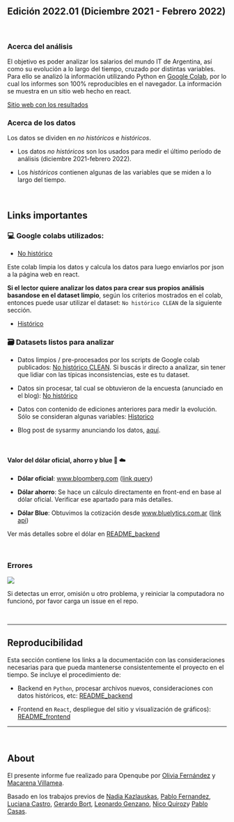 
## Edición 2022.01 (Diciembre 2021 - Febrero 2022)

<br>

### Acerca del análisis

El objetivo es poder analizar los salarios del mundo IT de Argentina, así como su evolución a lo largo del tiempo, cruzado por distintas variables.
Para ello se analizó la información utilizando Python en [Google Colab](https://colab.research.google.com/?hl=es), por lo cual los informes son 100% reproducibles en el navegador. La información se muestra en un sitio web hecho en react.

[Sitio web con los resultados](https://sueldos.openqube.io/encuesta-sueldos-2022.01)

### Acerca de los datos

Los datos se dividen en _no históricos_ e _históricos_. 

- Los datos _no históricos_ son los usados para medir el último período de análisis (diciembre 2021-febrero 2022).

- Los _históricos_ contienen algunas de las variables que se miden a lo largo del tiempo.

<br>

## Links importantes

### 💻 Google colabs utilizados:

- [No histórico](https://colab.research.google.com/drive/1hPGXsQlzlsRMXhzTh_ESW-wMpWztbc06?usp=sharing)

Este colab limpia los datos y calcula los datos para luego enviarlos por json a la página web en react. 

**Si el lector quiere analizar los datos para crear sus propios análisis basandose en el dataset limpio**, según los criterios mostrados en el colab, entonces puede usar utilizar el dataset: `No histórico CLEAN` de la siguiente sección.


- [Histórico](https://colab.research.google.com/drive/1YuamRcDgYBVxzg70ZfNihbidFbC-JVR5?usp=sharing)



### 🗃 Datasets listos para analizar

- Datos limpios / pre-procesados por los scripts de Google colab publicados: [No histórico CLEAN](https://docs.google.com/spreadsheets/d/16wdYb05ytcGPVajV8TqI4Po7QkHbIR6FJxR-MMIrLIY/edit?usp=sharing). Si buscás ir directo a analizar, sin tener que lidiar con las típicas inconsistencias, este es tu dataset.


- Datos sin procesar, tal cual se obtuvieron de la encuesta (anunciado en el blog): [No histórico](https://github.com/openqube/openqube-sueldos/blob/release/2022.01/data/csv/argentina/2022.01.csv)


- Datos con contenido de ediciones anteriores para medir la evolución. Sólo se consideran algunas variables: [Historico](https://docs.google.com/spreadsheets/d/1tUZ4kQUm-66tENFL7qF0GmgoxJ9a4qU8yqyF3uyHsto/edit?usp=sharing) 


- Blog post de sysarmy anunciando los datos, [aquí](https://sysarmy.com/blog/posts/resultados-de-la-encuesta-de-sueldos-2022-1/).



<br>

####	Valor del dólar oficial, ahorro y blue 💸 ☁️

-	**Dólar oficial**: www.bloomberg.com ([link query](https://www.bloomberg.com/markets/api/bulk-time-series/price/USDARS%3ACUR?timeFrame=5_YEAR))

-	**Dólar ahorro**: Se hace un cálculo directamente en front-end en base al dólar oficial. Verificar ese apartado para más detalles.

-	**Dólar Blue**: Obtuvimos la cotización desde www.bluelytics.com.ar ([link api](https://api.bluelytics.com.ar/v2/evolution.csv))


Ver más detalles sobre el dólar en [README_backend](README_backend.md)

<br>

### Errores

<img src="https://tenor.com/es/ver/cat-computer-working-busy-genius-cat-gif-15705968">

Si detectas un error, omisión u otro problema, y reiniciar la computadora no funcionó, por favor carga un issue en el repo.

<br>

---

## Reproducibilidad

Esta sección contiene los links a la documentación con las consideraciones necesarias para que pueda mantenerse consistentemente el proyecto en el tiempo. Se incluye el procedimiento de:

- Backend en `Python`, procesar archivos nuevos, consideraciones con datos históricos, etc: [README_backend](README_backend.md)

- Frontend en `React`, despliegue del sitio y visualización de gráficos): [README_frontend](README_frontend.md)




---

<br>

## About

El presente informe fue realizado para Openqube por [Olivia Fernández](https://www.linkedin.com/in/olifer97/) y [Macarena Villamea](https://www.linkedin.com/in/macarena-villamea/).

Basado en los trabajos previos de [Nadia Kazlauskas](https://www.linkedin.com/in/nadiakazlauskas/), [Pablo Fernandez](https://www.linkedin.com/in/fernandezpablo85/), [Luciana Castro](https://twitter.com/luscastro), [Gerardo Bort](https://twitter.com/gerardobort), [Leonardo Genzano](https://ar.linkedin.com/in/leonardo-genzano-1b275193/), [Nico Quiroz](https://twitter.com/cocodibuja)y [Pablo Casas](https://twitter.com/pabloc_ds).



